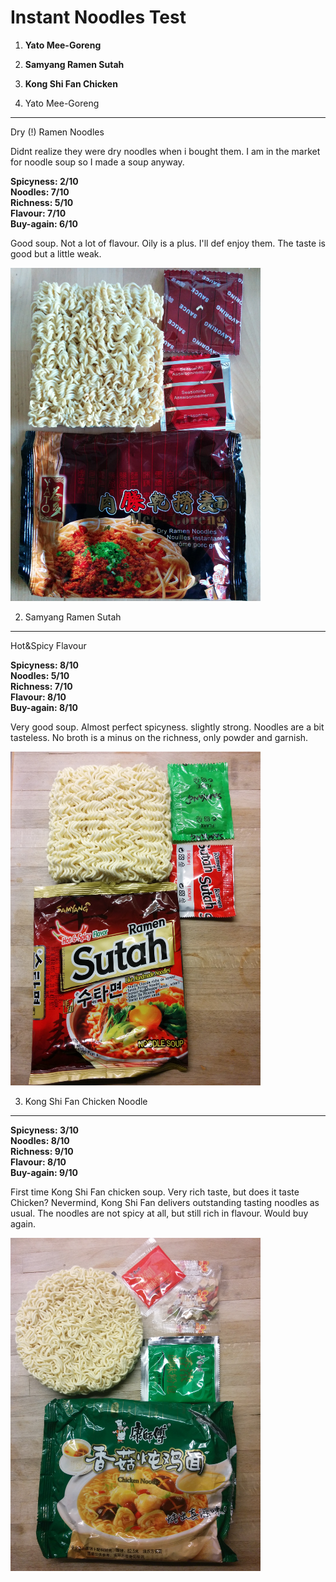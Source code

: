Instant Noodles Test 
====================

1. **Yato Mee-Goreng**  
2. **Samyang Ramen Sutah**  
3. **Kong Shi Fan Chicken**  

1. Yato Mee-Goreng 
------------------ 

Dry (!) Ramen Noodles  

Didnt realize they were dry noodles when i bought them. I am in the market for
noodle soup so I made a soup anyway.  

**Spicyness: 2/10**  
**Noodles: 7/10**  
**Richness: 5/10**  
**Flavour: 7/10**  
**Buy-again: 6/10**    

Good soup. Not a lot of flavour. Oily is a plus. I'll def enjoy them.  The
taste is good but a little weak. 

<img src="img/YATO_MEE_GORENG.jpg" alt="YATO_ME_GORENG" width="400px"/>

2. Samyang Ramen Sutah 
---------------------- 

Hot&Spicy Flavour  

**Spicyness: 8/10**  
**Noodles: 5/10**  
**Richness: 7/10**  
**Flavour: 8/10**  
**Buy-again: 8/10**  

Very good soup. Almost perfect spicyness. slightly strong. Noodles are a bit
tasteless. No broth is a minus on the richness, only powder and garnish. 

<img src="img/SAMYANG_SUTAH.jpg" alt="SAMYANG_SUTAH" width="400px"/>

3. Kong Shi Fan Chicken Noodle 
----------------------

**Spicyness: 3/10**  
**Noodles: 8/10**  
**Richness: 9/10**  
**Flavour: 8/10**  
**Buy-again: 9/10**  

First time Kong Shi Fan chicken soup. Very rich taste, but does it taste
Chicken? Nevermind, Kong Shi Fan delivers outstanding tasting noodles as usual.
The noodles are not spicy at all, but still rich in flavour. Would buy again. 

<img src="img/KONG_SHI_FAN_CHICKEN.jpg" alt="KONG_SHI_FAN_CHICKEN" width="400px"/>
